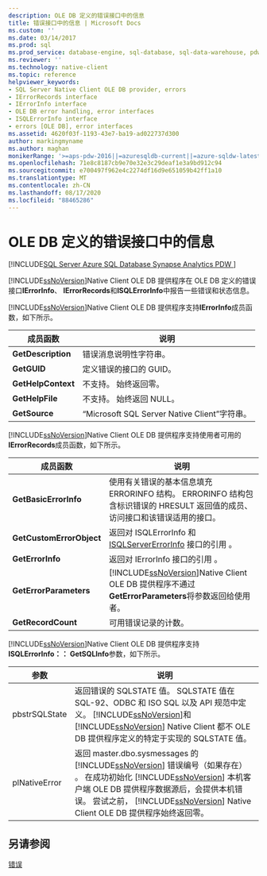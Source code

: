 ```yaml
---
description: OLE DB 定义的错误接口中的信息
title: 错误接口中的信息 | Microsoft Docs
ms.custom: ''
ms.date: 03/14/2017
ms.prod: sql
ms.prod_service: database-engine, sql-database, sql-data-warehouse, pdw
ms.reviewer: ''
ms.technology: native-client
ms.topic: reference
helpviewer_keywords:
- SQL Server Native Client OLE DB provider, errors
- IErrorRecords interface
- IErrorInfo interface
- OLE DB error handling, error interfaces
- ISQLErrorInfo interface
- errors [OLE DB], error interfaces
ms.assetid: 4620f03f-1193-43e7-ba19-ad022737d300
author: markingmyname
ms.author: maghan
monikerRange: '>=aps-pdw-2016||=azuresqldb-current||=azure-sqldw-latest||>=sql-server-2016||=sqlallproducts-allversions||>=sql-server-linux-2017||=azuresqldb-mi-current'
ms.openlocfilehash: 71e8c8187cb9e70e32e3c29deaf1e3a9bd912c94
ms.sourcegitcommit: e700497f962e4c2274df16d9e651059b42ff1a10
ms.translationtype: MT
ms.contentlocale: zh-CN
ms.lasthandoff: 08/17/2020
ms.locfileid: "88465286"
---
```

# <a name="information-in-ole-db-defined-error-interfaces"></a>OLE DB 定义的错误接口中的信息
[!INCLUDE[SQL Server Azure SQL Database Synapse Analytics PDW ](../../includes/applies-to-version/sql-asdb-asdbmi-asa-pdw.md)]

  [!INCLUDE[ssNoVersion](../../includes/ssnoversion-md.md)]Native Client OLE DB 提供程序在 OLE DB 定义的错误接口**IErrorInfo**、 **IErrorRecords**和**ISQLErrorInfo**中报告一些错误和状态信息。  
  
 [!INCLUDE[ssNoVersion](../../includes/ssnoversion-md.md)]Native Client OLE DB 提供程序支持**IErrorInfo**成员函数，如下所示。  
  
|成员函数|说明|  
|---------------------|-----------------|  
|**GetDescription**|错误消息说明性字符串。|  
|**GetGUID**|定义错误的接口的 GUID。|  
|**GetHelpContext**|不支持。 始终返回零。|  
|**GetHelpFile**|不支持。 始终返回 NULL。|  
|**GetSource**|“Microsoft SQL Server Native Client”字符串。|  
  
 [!INCLUDE[ssNoVersion](../../includes/ssnoversion-md.md)]Native Client OLE DB 提供程序支持使用者可用的**IErrorRecords**成员函数，如下所示。  
  
|成员函数|说明|  
|---------------------|-----------------|  
|**GetBasicErrorInfo**|使用有关错误的基本信息填充 ERRORINFO 结构。 ERRORINFO 结构包含标识错误的 HRESULT 返回值的成员、访问接口和该错误适用的接口。|  
|**GetCustomErrorObject**|返回对 ISQLErrorInfo 和 [ISQLServerErrorInfo](https://docs.microsoft.com/sql/connect/oledb/ole-db-interfaces/isqlservererrorinfo-geterrorinfo-ole-db?view=sql-server-ver15) 接口的引用  。|  
|**GetErrorInfo**|返回对 IErrorInfo 接口的引用  。|  
|**GetErrorParameters**|[!INCLUDE[ssNoVersion](../../includes/ssnoversion-md.md)]Native Client OLE DB 提供程序不通过**GetErrorParameters**将参数返回给使用者。|  
|**GetRecordCount**|可用错误记录的计数。|  
  
 [!INCLUDE[ssNoVersion](../../includes/ssnoversion-md.md)]Native Client OLE DB 提供程序支持**ISQLErrorInfo：： GetSQLInfo**参数，如下所示。  
  
|参数|说明|  
|---------------|-----------------|  
|pbstrSQLState |返回错误的 SQLSTATE 值。 SQLSTATE 值在 SQL-92、ODBC 和 ISO SQL 以及 API 规范中定义。 [!INCLUDE[ssNoVersion](../../includes/ssnoversion-md.md)]和 [!INCLUDE[ssNoVersion](../../includes/ssnoversion-md.md)] Native Client 都不 OLE DB 提供程序定义的特定于实现的 SQLSTATE 值。|  
|plNativeError |返回 master.dbo.sysmessages 的 [!INCLUDE[ssNoVersion](../../includes/ssnoversion-md.md)] 错误编号（如果存在）  。 在成功初始化 [!INCLUDE[ssNoVersion](../../includes/ssnoversion-md.md)] 本机客户端 OLE DB 提供程序数据源后，会提供本机错误。 尝试之前， [!INCLUDE[ssNoVersion](../../includes/ssnoversion-md.md)] Native Client OLE DB 提供程序始终返回零。|  
  
## <a name="see-also"></a>另请参阅  
 [错误](../../relational-databases/native-client-ole-db-errors/errors.md)  
  
  
